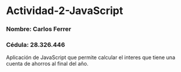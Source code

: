 # Actividad-2-JavaScript
### Nombre: Carlos Ferrer
### Cédula: 28.326.446
Aplicación de JavaScript que permite calcular el interes que tiene una cuenta de ahorros al final del año.

